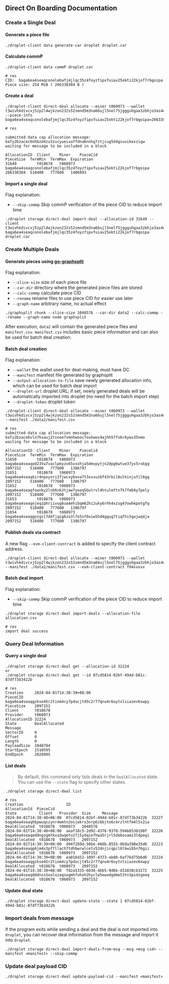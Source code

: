 ## Direct On Boarding Documentation

### Create a Single Deal

#### Generate a piece file

```
./droplet-client data generate-car droplet droplet.car
```

#### Calculate commP

```
./droplet-client data commP droplet.car

# res
CID:  baga6ea4seaqconolebafjmjlqc35z4foyzfipxfuiav25okti22kjof7rbgoipa
Piece size: 254 MiB ( 266338304 B )
```

#### Create a deal

```
./droplet-client direct-deal allocate --miner t060973 --wallet t3wivhkdivcxj5zp2l4wjkzon232s52smnd5m3na66ujl5nel75jggguhgaa3zbhjo3as4epf5ytxl6ly3qoha --piece-info baga6ea4seaqconolebafjmjlqc35z4foyzfipxfuiav25okti22kjof7rbgoipa=266338304

# res

submitted data cap allocation message: bafy2bzacec6nhbzd4zu3zucyueivaffdnabnnhg7ztjcug5d4gsuuikexzigw
waiting for message to be included in a block

AllocationID  Client    Miner    PieceCid                                                          PieceSize  TermMin  TermMax  Expiration
31649         t018678   t060973  baga6ea4seaqconolebafjmjlqc35z4foyzfipxfuiav25okti22kjof7rbgoipa  266338304  518400   777600   1406893
```

#### Import a single deal

Flag explanation:

* `--skip-commp` Skip commP verification of the piece CID to reduce import time

```
./droplet storage direct-deal import-deal --allocation-id 31649 --client t3wivhkdivcxj5zp2l4wjkzon232s52smnd5m3na66ujl5nel75jggguhgaa3zbhjo3as4epf5ytxl6ly3qoha baga6ea4seaqconolebafjmjlqc35z4foyzfipxfuiav25okti22kjof7rbgoipa droplet.car
```

### Create Multiple Deals

#### Generate pieces using [go-graphsplit](https://github.com/filedrive-team/go-graphsplit)

Flag explanation:

* `--slice-size` size of each piece file
* `--car-dir` directory where the generated piece files are stored
* `--calc-commp` calculate piece CID
* `--rename` rename files to use piece CID for easier use later
* `--graph-name` arbitrary name, no actual effect

```
./graphsplit chunk --slice-size 1048576 --car-dir data2 --calc-commp --rename --graph-name node graphsplit
```

After execution, `data2` will contain the generated piece files and `manifest.csv`.
`manifest.csv` includes basic piece information and can also be used for batch deal creation.

#### Batch deal creation

Flag explanation:

* `--wallet` the wallet used for deal-making, must have DC
* `--manifest` manifest file generated by graphsplit
* `--output-allocation-to-file` save newly generated allocation info, which can be used for batch deal import
* `--droplet-url` droplet URL; if set, newly generated deals will be automatically imported into droplet (no need for the batch import step)
* `--droplet-token` droplet token

```
./droplet-client direct-deal allocate --miner t060973 --wallet t3wivhkdivcxj5zp2l4wjkzon232s52smnd5m3na66ujl5nel75jggguhgaa3zbhjo3as4epf5ytxl6ly3qoha --manifest ./data2/manifest.csv

# res
submitted data cap allocation message: bafy2bzacebvln7ksauj2tsnoe7vmnhwooc7ovkwov4ajhh57fv6r6yws35nmo
waiting for message to be included in a block

AllocationID  Client    Miner    PieceCid                                                          PieceSize  TermMin  TermMax  Expiration
31650         t018678   t060973  baga6ea4seaqod23tw7vaclpmyzx65vxxhja5dmvpytjn2dpg6wtue37ys5rxkgq  2097152    518400   777600   1386797
31651         t018678   t060973  baga6ea4seaqkir4npxyxri2fjwcxybxva7t3xsxuzbf43rbil6ulkinjufil6gq  2097152    518400   777600   1386797
31652         t018678   t060973  baga6ea4seaqfownky2lnb6nk3tjaw7yoeq5butrvl4htulmftv7k7fmb4y7pely  2097152    518400   777600   1386797
31653         t018678   t060973  baga6ea4seaqnjeqzphriivug6ua4ehibqm62hi2uky6rhh4xzsg47owhkpotgfq  2097152    518400   777600   1386797
31654         t018678   t060973  baga6ea4seaqgozgsl7ddfjqig6za3l7o5sf6oiw5hd4ggug7tiqfhi5gajwq4ja  2097152    518400   777600   1386797
```

#### Publish deals via contract

A new flag `--evm-client-contract` is added to specify the client contract address.

```
./droplet-client direct-deal allocate --miner t060973 --wallet t3wivhkdivcxj5zp2l4wjkzon232s52smnd5m3na66ujl5nel75jggguhgaa3zbhjo3as4epf5ytxl6ly3qoha --manifest ./data2/manifest.csv --evm-client-contract f04xxxxx
```

#### Batch deal import

Flag explanation:

* `--skip-commp` Skip commP verification of the piece CID to reduce import time

```
./droplet storage direct-deal import-deals --allocation-file allocation.csv

# res
import deal success
```

### Query Deal Information

#### Query a single deal

```
./droplet storage direct-deal get --allocation-id 32224
or
./droplet storage direct-deal get --id 07cd5814-02bf-494d-b81c-87df73b3422b

# res
Creation     2024-04-01T14:30:39+08:00
PieceCID     baga6ea4seaqgzkse45r2tinm4cy7pducjt45c2r77qnu4r6uytxlsiazev6xwpy
PieceSize    2097152
Client       t018678
Provider     t060973
AllocationID 32224
State        DealAllocated
Message
SectorID     0
Offset       0
Length       0
PayloadSize  1048794
StartEpoch   1510595
EndEpoch     2028995
```

#### List deals

> By default, this command only lists deals in the `DealAllocated` state. You can use the `--state` flag to specify other states.

```
./droplet storage direct-deal list

# res
Creation                   ID                                    AllocationId  PieceCid                                                          State          Client   Provider  Size     Message
2024-04-01T14:30:40+08:00  07cd5814-02bf-494d-b81c-87df73b3422b  32227         baga6ea4seaqhbpwuqszynr4wmtn2osjwkru3nrp6z6bjte6c4rzlntfm4l5s2ia  DealAllocated  t018678  t060973   1048576
2024-04-01T14:30:40+08:00  aeaf18c5-2d92-4376-9370-594b8536190f  32226         baga6ea4seaqeddngzgmtkxa3wqetu27j5ydqie7hwa5rjrl5de6osamz3ldpegi  DealAllocated  t018678  t060973   2097152
2024-04-01T14:30:39+08:00  d94f289d-50be-460b-8555-8b9a398e35d6  32223         baga6ea4seaqp6jm4x3pf7llach7tdhbwrwlcetv52dnjicqpcl6lkwib5n76gii  DealAllocated  t018678  t060973   2097152
2024-04-01T14:30:39+08:00  ea01b452-109f-4373-ab80-6af76d75b6d6  32224         baga6ea4seaqgzkse45r2tinm4cy7pducjt45c2r77qnu4r6uytxlsiazev6xwpy  DealAllocated  t018678  t060973   2097152
2024-04-01T14:30:39+08:00  f82a5335-6036-4bb5-9d6b-d31030cb3272  32225         baga6ea4seaqdddnss5oalozaqsogmhfohxh2hyclw5ewxdgdme53tn3pidzgeeq  DealAllocated  t018678  t060973   2097152
```

#### Update deal state

```
./droplet storage direct-deal update-state --state 1 07cd5814-02bf-494d-b81c-87df73b3422b
```

### Import deals from message

If the program exits while sending a deal and the deal is not imported into `droplet`,
you can recover deal information from the message and import it into `droplet`.

```
./droplet storage direct-deal import-deals-from-msg --msg <msg cid> --manifest <manifest> --skip-commp
```

### Update deal payload CID

```
./droplet storage direct-deal update-payload-cid --manifest <manifest>
```
